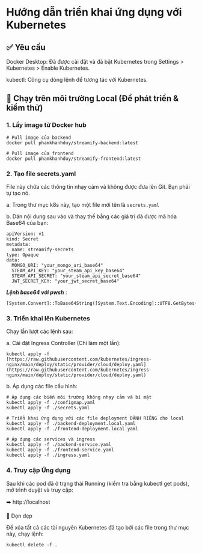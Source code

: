 # Hướng dẫn triển khai ứng dụng với Kubernetes

## ✅ Yêu cầu

Docker Desktop: Đã được cài đặt và đã bật Kubernetes trong Settings > Kubernetes > Enable Kubernetes.

kubectl: Công cụ dòng lệnh để tương tác với Kubernetes.

## 🚀 Chạy trên môi trường Local (Để phát triển & kiểm thử)

### 1. Lấy image từ Docker hub
```
# Pull image của backend
docker pull phamkhanhduy/streamify-backend:latest

# Pull image của frontend
docker pull phamkhanhduy/streamify-frontend:latest
```

### 2. Tạo file secrets.yaml

File này chứa các thông tin nhạy cảm và không được đưa lên Git. Bạn phải tự tạo nó.

a. Trong thư mục k8s này, tạo một file mới tên là `secrets.yaml`

b. Dán nội dung sau vào và thay thế bằng các giá trị đã được mã hóa Base64 của bạn:
``` 
apiVersion: v1
kind: Secret
metadata:
  name: streamify-secrets
type: Opaque
data:
  MONGO_URI: "your_mongo_uri_base64"
  STEAM_API_KEY: "your_steam_api_key_base64"
  STEAM_API_SECRET: "your_steam_api_secret_base64"
  JWT_SECRET_KEY: "your_jwt_secret_base64"
```
***Lệnh base64 với pwsh*** :
``` 
[System.Convert]::ToBase64String([System.Text.Encoding]::UTF8.GetBytes("your_mongo_uri_base64"))
```

### 3. Triển khai lên Kubernetes

Chạy lần lượt các lệnh sau:

a. Cài đặt Ingress Controller (Chỉ làm một lần):

```
kubectl apply -f [https://raw.githubusercontent.com/kubernetes/ingress-nginx/main/deploy/static/provider/cloud/deploy.yaml](https://raw.githubusercontent.com/kubernetes/ingress-nginx/main/deploy/static/provider/cloud/deploy.yaml)
```


b. Áp dụng các file cấu hình:
```
# Áp dụng các biến môi trường không nhạy cảm và bí mật
kubectl apply -f ./configmap.yaml
kubectl apply -f ./secrets.yaml

# Triển khai ứng dụng với các file deployment DÀNH RIÊNG cho local
kubectl apply -f ./backend-deployment.local.yaml
kubectl apply -f ./frontend-deployment.local.yaml

# Áp dụng các services và ingress
kubectl apply -f ./backend-service.yaml
kubectl apply -f ./frontend-service.yaml
kubectl apply -f ./ingress.yaml
```

### 4. Truy cập Ứng dụng

Sau khi các pod đã ở trạng thái Running (kiểm tra bằng kubectl get pods), mở trình duyệt và truy cập:

➡️ http://localhost

🧹 Dọn dẹp

Để xóa tất cả các tài nguyên Kubernetes đã tạo bởi các file trong thư mục này, chạy lệnh:

```
kubectl delete -f .
```

